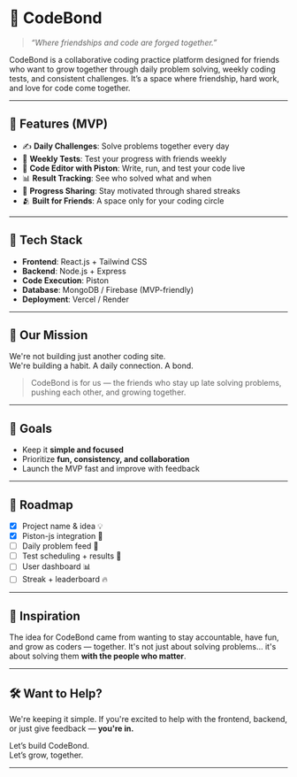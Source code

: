 # 💙 CodeBond

> _“Where friendships and code are forged together.”_

CodeBond is a collaborative coding practice platform designed for friends who want to grow together through daily problem solving, weekly coding tests, and consistent challenges. It’s a space where friendship, hard work, and love for code come together.

---

## 🚀 Features (MVP)

- ✍️ **Daily Challenges**: Solve problems together every day
- 🧪 **Weekly Tests**: Test your progress with friends weekly
- 💬 **Code Editor with Piston**: Write, run, and test your code live
- 📊 **Result Tracking**: See who solved what and when
- 🔗 **Progress Sharing**: Stay motivated through shared streaks
- 🫂 **Built for Friends**: A space only for your coding circle

---

## 🧩 Tech Stack

- **Frontend**: React.js + Tailwind CSS
- **Backend**: Node.js + Express
- **Code Execution**: Piston
- **Database**: MongoDB / Firebase (MVP-friendly)
- **Deployment**: Vercel / Render

---

## 👥 Our Mission

We're not building just another coding site.  
We're building a habit. A daily connection. A bond.

> CodeBond is for us — the friends who stay up late solving problems, pushing each other, and growing together.

---

## 📌 Goals

- Keep it **simple and focused**
- Prioritize **fun, consistency, and collaboration**
- Launch the MVP fast and improve with feedback

---

## 📅 Roadmap

- [x] Project name & idea 💡
- [x] Piston-js integration 🔁
- [ ] Daily problem feed 🧠
- [ ] Test scheduling + results 🧪
- [ ] User dashboard 📊
- [ ] Streak + leaderboard 🔥

---

## 🧠 Inspiration

The idea for CodeBond came from wanting to stay accountable, have fun, and grow as coders — together. It's not just about solving problems… it's about solving them **with the people who matter**.

---

## 🛠 Want to Help?

We're keeping it simple. If you're excited to help with the frontend, backend, or just give feedback — **you're in.**

Let’s build CodeBond.  
Let’s grow, together.

---
